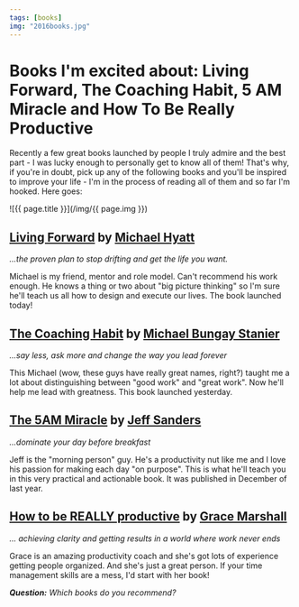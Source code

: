 ```yaml
---
tags: [books]
img: "2016books.jpg"
---
```


# Books I'm excited about: Living Forward, The Coaching Habit, 5 AM Miracle and How To Be Really Productive

Recently a few great books launched by people I truly admire and the best part - I was lucky enough to personally get to know all of them! That's why, if you're in doubt, pick up any of the following books and you'll be inspired to improve your life - I'm in the process of reading all of them and so far I'm hooked. Here goes:

<!--More-->

![{{ page.title }}](/img/{{ page.img }})

## [Living Forward][hyatt] by [Michael Hyatt][hyatt2]

*...the proven plan to stop drifting and get the life you want.* 

Michael is my friend, mentor and role model. Can't recommend his work enough. He knows a thing or two about "big picture thinking" so I'm sure he'll teach us all how to design and execute our lives. The book launched today!

## [The Coaching Habit][bungay] by [Michael Bungay Stanier][bungay2]

*...say less, ask more and change the way you lead forever*

This Michael (wow, these guys have really great names, right?) taught me a lot about distinguishing between "good work" and "great work". Now he'll help me lead with greatness. This book launched yesterday. 

## [The 5AM Miracle][5am] by [Jeff Sanders][5am2]

*...dominate your day before breakfast*

Jeff is the "morning person" guy. He's a productivity nut like me and I love his passion for making each day "on purpose". This is what he'll teach you in this very practical and actionable book. It was published in December of last year. 

## [How to be REALLY productive][really] by [Grace Marshall][really2]

*... achieving clarity and getting results in a world where work never ends*

Grace is an amazing productivity coach and she's got lots of experience getting people organized. And she's just a great person. If your time management skills are a mess, I'd start with her book!

***Question:*** *Which books do you recommend?*

[hyatt]: http://www.amazon.com/gp/product/080101882X?ie=UTF8&camp=1789&creativeASIN=080101882X&linkCode=xm2&tag=sliwinski-20
[hyatt2]: /interview-with-michael-hyatt-for-productive-magazine-7-show-31/
[bungay]: http://www.amazon.com/gp/product/0978440749?ie=UTF8&camp=1789&creativeASIN=0978440749&linkCode=xm2&tag=sliwinski-20
[bungay2]: /show-58-michael-bungay-stanier
[5am]: http://www.amazon.com/gp/product/1612435009?ie=UTF8&camp=1789&creativeASIN=1612435009&linkCode=xm2&tag=sliwinski-20
[5am2]: /jeff-sanders
[really]: http://www.amazon.com/gp/product/1292083832?ie=UTF8&camp=1789&creativeASIN=1292083832&linkCode=xm2&tag=sliwinski-20
[really2]: /grace-marshall

[tp]: http://thepodcast.fm
[i]: http://iMagazine.pl
[d]: http://db.tt/kD7Liux
[e]: /how-i-use-evernote
[p]: /passion
[n]: https://michael.gratis/nozbe
[io]: https://michael.gratis/ipadonly/
[pm]: http://productivemag.com/
[s]: /show
[t]: http://twitter.com/MSliwinski
